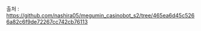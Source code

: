 출처 : https://github.com/nashira05/megumin_casinobot_s2/tree/465ea6d45c5266a82c6f9de72267cc742cb76113
